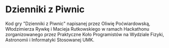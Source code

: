 # Dzienniki z Piwnic
Kod gry "Dzienniki z Piwnic" napisanej przez Oliwię Poćwiardowską, Włodzimierza Rywkę i Macieja Rutkowskiego w ramach Hackathonu zorganizowanego przez Praktyczne Koło Programistów na Wydziale Fizyki, Astronomii i Informatyki Stosowanej UMK.